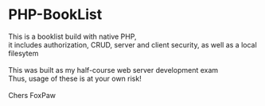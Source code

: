 # PHP-BookList
This is a booklist build with native PHP,\
it includes authorization, CRUD, server and client security, as well as a local filesytem\
\
This was built as my half-course web server development exam\
Thus, usage of these is at your own risk!\
\
Chers FoxPaw
